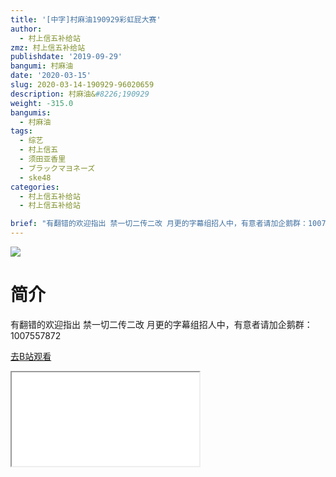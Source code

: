 ```yaml
---
title: '[中字]村麻油190929彩虹屁大赛'
author:
  - 村上信五补给站
zmz: 村上信五补给站
publishdate: '2019-09-29'
bangumi: 村麻油
date: '2020-03-15'
slug: 2020-03-14-190929-96020659
description: 村麻油&#8226;190929
weight: -315.0
bangumis:
  - 村麻油
tags:
  - 综艺
  - 村上信五
  - 须田亚香里
  - ブラックマヨネーズ
  - ske48
categories:
  - 村上信五补给站
  - 村上信五补给站

brief: "有翻错的欢迎指出 禁一切二传二改 月更的字幕组招人中，有意者请加企鹅群：1007557872"
---
```

![](https://raw.githubusercontent.com/tcgriffith/owaraisite/master/static/tmpimg/68dee496f430dab4b78ac4b94517868eab9b82ef.jpg.480.jpg)
# 简介  
有翻错的欢迎指出
禁一切二传二改
月更的字幕组招人中，有意者请加企鹅群：1007557872  

[去B站观看](https://www.bilibili.com/video/av96020659/)
<div class ="resp-container"><iframe class="testiframe" src="//player.bilibili.com/player.html?aid=96020659"", scrolling="no", allowfullscreen="true" > </iframe></div> 
